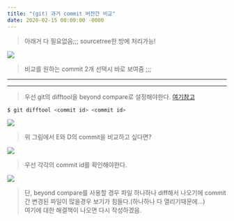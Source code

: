 ```yaml
---
title: "(git) 과거 commit 버전간 비교"
date: 2020-02-15 00:00:00 -0000
---
```


> 아래거 다 필요없음;;; sourcetree한 방에 처리가능!

![](/file/image/git-compare-past-commit_image_04.png)

> 비교를 원하는 commit 2개 선택시 바로 보여줌 ;;;

---
---

> 우선 git의 difftool을 beyond compare로 설정해야한다. [여기참고](https://8bitscoding.github.io/git-difftool/)

```s
$ git difftool <commit id> <commit id>
```

![](/file/image/git-compare-past-commit_image_01.png)

> 위 그림에서 E와 D의 commit을 비교하고 싶다면?

![](/file/image/git-compare-past-commit_image_02.png)

> 우선 각각의 commit id를 확인해야한다.

![](/file/image/git-compare-past-commit_image_03.png)

> 단, beyond compare를 사용할 경우 파일 하나하나 diff해서 나오기에 commit간 변경된 파일이 많을경우 보기가 힘들다.(하나하나 다 열리기때문에...)<br>
> 여기에 대한 해결책이 나오면 다시 작성하겠음.

